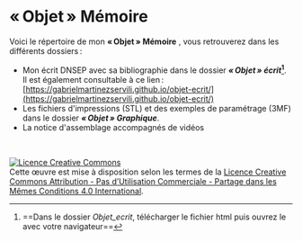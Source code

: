 
# «&#8239;Objet&#8239;» Mémoire
Voici le répertoire de mon __«&#8239;Objet&#8239;» Mémoire__ , vous retrouverez dans les différents dossiers&#8201;:
- Mon écrit DNSEP avec sa bibliographie dans le dossier __*«&#8239;Objet&#8239;» écrit*[^1]__. 
 <br> Il est également consultable à ce lien&#8201;: [https://gabrielmartinezservili.github.io/objet-ecrit/](https://gabrielmartinezservili.github.io/objet-ecrit/)	
- Les fichiers d'impressions (STL) et des exemples de paramétrage (3MF) dans le dossier  __*«&#8239;Objet&#8239;» Graphique*__.
- La notice d'assemblage accompagnés de vidéos

<br>

[^1]: ==Dans le dossier *Objet_ecrit*, télécharger le fichier html puis ouvrez le avec votre navigateur==

<a rel="license" href="http://creativecommons.org/licenses/by-nc-sa/4.0/"><img alt="Licence Creative Commons" style="border-width:0" src="https://i.creativecommons.org/l/by-nc-sa/4.0/88x31.png" /></a><br />Cette œuvre est mise à disposition selon les termes de la <a rel="license" href="http://creativecommons.org/licenses/by-nc-sa/4.0/">Licence Creative Commons Attribution - Pas d’Utilisation Commerciale - Partage dans les Mêmes Conditions 4.0 International</a>.
